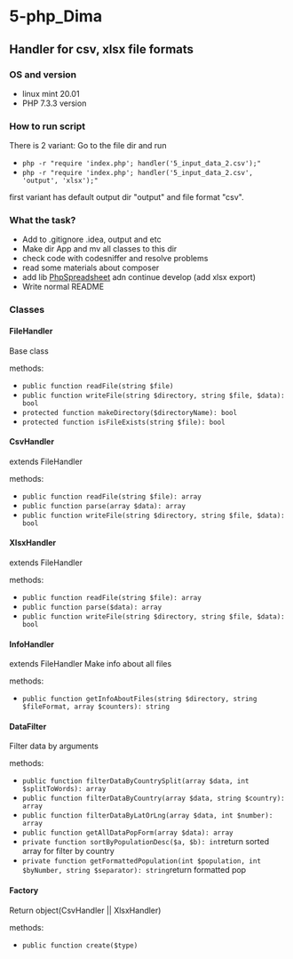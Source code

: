 5-php_Dima
==========
Handler for csv, xlsx file formats
----------------------------------
### OS and version
- linux mint 20.01
- PHP 7.3.3 version
### How to run script
There is 2 variant:
Go to the file dir and run

- `php -r "require 'index.php'; handler('5_input_data_2.csv');"`
- `php -r "require 'index.php'; handler('5_input_data_2.csv', 'output', 'xlsx');"`

first variant has default output dir "output" and file format "csv".

### What the task?

- Add to .gitignore .idea, output and etc
- Make dir App and mv all classes to this dir 
- check code with codesniffer and resolve problems
- read some materials about composer
- add lib [PhpSpreadsheet](https://github.com/PHPOffice/PhpSpreadsheet) adn continue develop (add xlsx export)
- Write normal README

### Classes
#### FileHandler
Base class 

methods:

- `public function readFile(string $file)`
- `public function writeFile(string $directory, string $file, $data): bool`
- `protected function makeDirectory($directoryName): bool`
- `protected function isFileExists(string $file): bool`


#### CsvHandler
extends FileHandler

methods:

- `public function readFile(string $file): array`
- `public function parse(array $data): array`
- `public function writeFile(string $directory, string $file, $data): bool`


#### XlsxHandler
extends FileHandler

methods:

- `public function readFile(string $file): array`
- `public function parse($data): array`
- `public function writeFile(string $directory, string $file, $data): bool`


#### InfoHandler
extends FileHandler
Make info about all files 

methods:

- `public function getInfoAboutFiles(string $directory, string $fileFormat, array $counters): string`

#### DataFilter
Filter data by arguments 

methods:

- `public function filterDataByCountrySplit(array $data, int $splitToWords): array`
- `public function filterDataByCountry(array $data, string $country): array`
- `public function filterDataByLatOrLng(array $data, int $number): array`
- `public function getAllDataPopForm(array $data): array`
- `private function sortByPopulationDesc($a, $b): int`return sorted array for filter by country
- `private function getFormattedPopulation(int $population, int $byNumber, string $separator): string`return formatted pop


#### Factory
Return object(CsvHandler || XlsxHandler)

methods:

- `public function create($type)`
